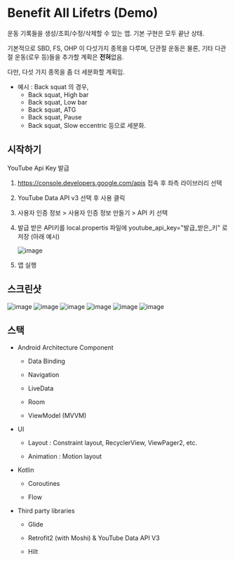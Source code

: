 # Benefit All Lifetrs (Demo)
운동 기록들을 생성/조회/수정/삭제할 수 있는 앱. 기본 구현은 모두 끝난 상태. 

기본적으로 SBD, FS, OHP 이 다섯가지 종목을 다루며,  단관절 운동은 물론, 기타 다관절 운동(로우 등)들을 추가할 계획은 **전혀**없음.  

다만, 다섯 가지 종목을 좀 더 세분화할 계획임. 

- 예시 : Back squat 의 경우,
    - Back squat, High bar
    - Back squat, Low bar
    - Back squat, ATG
    - Back squat, Pause
    - Back squat, Slow eccentric 등으로 세분화.


## 시작하기

YouTube Api Key 발급
1. https://console.developers.google.com/apis 접속 후 좌측 라이브러리 선택

2. YouTube Data API v3 선택 후 사용 클릭

3. 사용자 인증 정보 > 사용자 인증 정보 만들기 > API 키 선택

4. 발급 받은 API키를 local.propertis 파일에 youtube_api_key="발급_받은_키" 로 저장 (아래 예시)

    ![image](https://user-images.githubusercontent.com/50101902/128626221-cf8228a6-e024-46a6-8e75-d6bbdbdf45ad.png)

5. 앱 실행

## 스크린샷

![image](https://user-images.githubusercontent.com/50101902/128626757-9f32f8d6-964b-4a6b-b5f6-0a17913b5704.png)
![image](https://user-images.githubusercontent.com/50101902/128626826-02c6e93c-ae32-4e70-8f7b-db56737c81bb.png)
![image](https://user-images.githubusercontent.com/50101902/128626759-1932a27a-bdef-402c-a7bc-7c2af1bea688.png)
![image](https://user-images.githubusercontent.com/50101902/128626760-a7aee93a-6644-4980-809d-e6ca2e9e09ab.png)
![image](https://user-images.githubusercontent.com/50101902/128626761-d9d98660-552a-4211-a1f3-7cb72cd420dd.png)
![image](https://user-images.githubusercontent.com/50101902/128626762-5b5f103b-78bb-48e9-8590-36a6d1a975f7.png)


## 스택
- Android Architecture Component

    - Data Binding
    
    - Navigation
    
    - LiveData
    
    - Room
    
    - ViewModel (MVVM)
    
- UI

    - Layout : Constraint layout, RecyclerView, ViewPager2, etc.
    
    - Animation : Motion layout
    
    
    
- Kotlin

    - Coroutines
    
    - Flow
    
- Third party libraries

    - Glide
    
    - Retrofit2 (with Moshi) & YouTube Data API V3
    
    - Hilt
